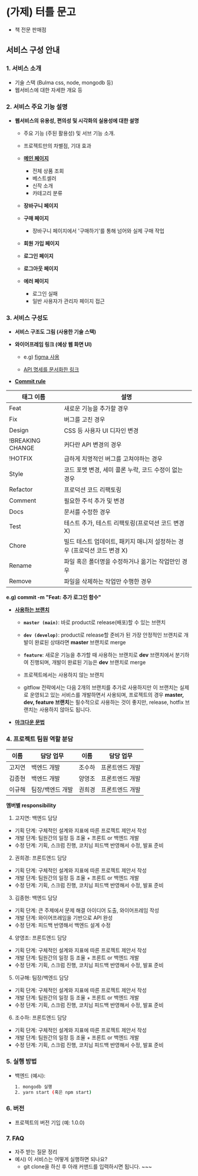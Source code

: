 # (가제) 터틀 문고

- 책 전문 판매점

## 서비스 구성 안내

### 1. 서비스 소개

- 기술 스택 (Bulma css, node, mongodb 등)
- 웹서비스에 대한 자세한 개요 등

### 2. 서비스 주요 기능 설명

- **웹서비스의 유용성, 편의성 및 시각화의 실용성에 대한 설명**

  - 주요 기능 (주된 활용성) 및 서브 기능 소개.
  - 프로젝트만의 차별점, 기대 효과

  - [**메인 페이지**](https://www.kyobobook.co.kr/)
    - 전체 상품 조회
    - 베스트셀러
    - 신작 소개
    - 카테고리 분류
  - **장바구니 페이지**
  - **구매 페이지**
    - 장바구니 페이지에서 '구매하기'를 통해 넘어와 실제 구매 작업
  - **회원 가입 페이지**
  - **로그인 페이지**
  - **로그아웃 페이지**

  - **에러 페이지**

    - 로그인 실패
    - 일반 사용자가 관리자 페이지 접근

### 3. 서비스 구성도

- **서비스 구조도 그림 (사용한 기술 스택)**

- **와이어프레임 링크 (예상 웹 화면 UI)**

  - e.g) [figma 사용](https://www.figma.com/file/OsdvJUeVwzLp3v6hhtnO7F/SW-TermProject1-1%EC%A1%B0-Page-Structure?node-id=0%3A1&t=eV2oUGziwyhEBRDY-1)

  - [API 명세를 문서화한 링크](https://galactic-astronaut-216907.postman.co/workspace/Team-Workspace~f839ab41-54a6-4deb-8a69-01f98b94442f/overview)

- [**Commit rule**](https://overcome-the-limits.tistory.com/entry/%ED%98%91%EC%97%85-%ED%98%91%EC%97%85%EC%9D%84-%EC%9C%84%ED%95%9C-%EA%B8%B0%EB%B3%B8%EC%A0%81%EC%9D%B8-git-%EC%BB%A4%EB%B0%8B%EC%BB%A8%EB%B2%A4%EC%85%98-%EC%84%A4%EC%A0%95%ED%95%98%EA%B8%B0)

| 태그 이름        | 설명                                                                     |
| ---------------- | ------------------------------------------------------------------------ |
| Feat             | 새로운 기능을 추가할 경우                                                |
| Fix              | 버그를 고친 경우                                                         |
| Design           | CSS 등 사용자 UI 디자인 변경                                             |
| !BREAKING CHANGE | 커다란 API 변경의 경우                                                   |
| !HOTFIX          | 급하게 치명적인 버그를 고쳐야하는 경우                                   |
| Style            | 코드 포맷 변경, 세미 콜론 누락, 코드 수정이 없는 경우                    |
| Refactor         | 프로덕션 코드 리팩토링                                                   |
| Comment          | 필요한 주석 추가 및 변경                                                 |
| Docs             | 문서를 수정한 경우                                                       |
| Test             | 테스트 추가, 테스트 리팩토링(프로덕션 코드 변경 X)                       |
| Chore            | 빌드 테스트 업데이트, 패키지 매니저 설정하는 경우 (프로덕션 코드 변경 X) |
| Rename           | 파일 혹은 폴더명을 수정하거나 옮기는 작업만인 경우                       |
| Remove           | 파일을 삭제하는 작업만 수행한 경우                                       |

**e.g) commit -m "Feat: 추가 로그인 함수"**

- [**사용하는 브랜치**](https://www.notion.so/elice/1340e2f5ffd34c5bbb292f16c3f2718b?pvs=4#be78e0aa269b4702b1fa8a6d2c5d4cb4)

  - **`master (main)`**: 바로 product로 release(배포)할 수 있는 브랜치
  - **`dev (develop)`**: product로 release할 준비가 된 가장 안정적인 브랜치로 개발이 완료된 상태라면 **master** 브랜치로 merge
  - **`feature`**: 새로운 기능을 추가할 때 사용하는 브랜치로 **dev** 브랜치에서 분기하여 진행되며, 개발이 완료된 기능은 **dev** 브랜치로 merge
  - 프로젝트에서는 사용하지 않는 브랜치

  - gitflow 전략에서는 다음 2개의 브랜치를 추가로 사용하지만 이 브랜치는 실제로 운영되고 있는 서비스를 개발하면서 사용되며, 프로젝트의 경우 **master, dev, feature 브랜치**는 필수적으로 사용하는 것이 좋지만, release, hotfix 브랜치는 사용하지 않아도 됩니다.

- [**마크다운 문법**](https://docs.github.com/en/get-started/writing-on-github/getting-started-with-writing-and-formatting-on-github/basic-writing-and-formatting-syntax)

### 4. 프로젝트 팀원 역할 분담

| 이름   | 담당 업무        | 이름   | 담당 업무       |
| ------ | ---------------- | ------ | --------------- |
| 고지연 | 백엔드 개발      | 조수하 | 프론트엔드 개발 |
| 김종현 | 백엔드 개발      | 양영조 | 프론트엔드 개발 |
| 이규해 | 팀장/백엔드 개발 | 권희경 | 프론트엔드 개발 |

**멤버별 responsibility**

1. 고지연: 백엔드 담당

- 기획 단계: 구체적인 설계와 지표에 따른 프로젝트 제안서 작성
- 개발 단계: 팀원간의 일정 등 조율 + 프론트 or 백엔드 개발
- 수정 단계: 기획, 스크럼 진행, 코치님 피드백 반영해서 수정, 발표 준비

2. 권희경: 프론트엔드 담당

- 기획 단계: 구체적인 설계와 지표에 따른 프로젝트 제안서 작성
- 개발 단계: 팀원간의 일정 등 조율 + 프론트 or 백엔드 개발
- 수정 단계: 기획, 스크럼 진행, 코치님 피드백 반영해서 수정, 발표 준비

3. 김종현: 백엔드 담당

- 기획 단계: 큰 주제에서 문제 해결 아이디어 도출, 와이어프레임 작성
- 개발 단계: 와이어프레임을 기반으로 API 완성
- 수정 단계: 피드백 반영해서 백엔드 설계 수정

4. 양영조: 프론트엔드 담당

- 기획 단계: 구체적인 설계와 지표에 따른 프로젝트 제안서 작성
- 개발 단계: 팀원간의 일정 등 조율 + 프론트 or 백엔드 개발
- 수정 단계: 기획, 스크럼 진행, 코치님 피드백 반영해서 수정, 발표 준비

5. 이규해: 팀장/백엔드 담당

- 기획 단계: 구체적인 설계와 지표에 따른 프로젝트 제안서 작성
- 개발 단계: 팀원간의 일정 등 조율 + 프론트 or 백엔드 개발
- 수정 단계: 기획, 스크럼 진행, 코치님 피드백 반영해서 수정, 발표 준비

6. 조수하: 프론트엔드 담당

- 기획 단계: 구체적인 설계와 지표에 따른 프로젝트 제안서 작성
- 개발 단계: 팀원간의 일정 등 조율 + 프론트 or 백엔드 개발
- 수정 단계: 기획, 스크럼 진행, 코치님 피드백 반영해서 수정, 발표 준비

### 5. 실행 방법

- 백엔드 (예시):
  ```bash
  1. mongodb 실행
  2. yarn start (혹은 npm start)
  ```

### 6. 버전

- 프로젝트의 버전 기입 (예: 1.0.0)

### 7. FAQ

- 자주 받는 질문 정리
- 예시) 이 서비스는 어떻게 실행하면 되나요?
  - git clone을 하신 후 아래 커맨드를 입력하시면 됩니다. ~~~
